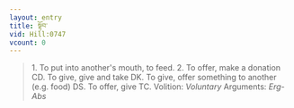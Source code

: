 ```yaml
---
layout: entry
title: སྟོབ་
vid: Hill:0747
vcount: 0
---
```

> 1\. To put into another's mouth, to feed\. 2\. To offer, make a donation CD\. To give, give and take DK\. To give, offer something to another (e\.g\. food) DS\. To offer, give TC\.
> Volition: _Voluntary_
> Arguments: _Erg-Abs_


